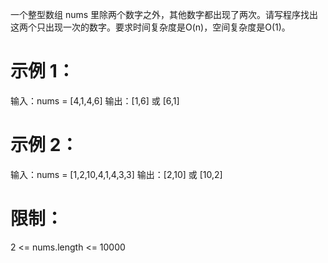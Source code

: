 一个整型数组 nums 里除两个数字之外，其他数字都出现了两次。请写程序找出这两个只出现一次的数字。要求时间复杂度是O(n)，空间复杂度是O(1)。

# 示例 1：

输入：nums = [4,1,4,6]
输出：[1,6] 或 [6,1]

# 示例 2：

输入：nums = [1,2,10,4,1,4,3,3]
输出：[2,10] 或 [10,2]

# 限制：

2 <= nums.length <= 10000
